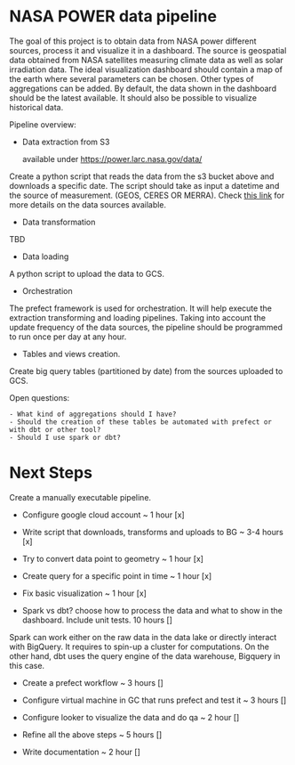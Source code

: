 # NASA POWER data pipeline

The goal of this project is to obtain data from NASA power different sources, process it and visualize it in a dashboard.
The source is geospatial data obtained from NASA satellites measuring climate data as well as solar irradiation data. The ideal visualization dashboard should contain a map of the earth where several parameters can be chosen. Other types of aggregations can be added. By default, the data shown in the dashboard should be the latest available. It should also be possible to visualize historical data.


Pipeline overview:

- Data extraction from S3

    available under https://power.larc.nasa.gov/data/

Create a python script that reads the data from the s3 bucket above and downloads a specific date. The script should take as input a datetime and the source of measurement. (GEOS, CERES OR MERRA). Check [this link](https://power.larc.nasa.gov/docs/methodology/data/sources/) for more details on the data sources available. 

- Data transformation

TBD

- Data loading

A python script to upload the data to GCS. 

- Orchestration

The prefect framework is used for orchestration. It will help execute the extraction transforming and loading pipelines. Taking into account the update frequency of the data sources, the pipeline should be programmed to run once per day at any hour.

- Tables and views creation. 

Create big query tables (partitioned by date) from the sources uploaded to GCS. 

Open questions:

    - What kind of aggregations should I have?
    - Should the creation of these tables be automated with prefect or with dbt or other tool?
    - Should I use spark or dbt?


# Next Steps

Create a manually executable pipeline. 

- Configure google cloud account ~ 1 hour [x]
- Write script that downloads, transforms and uploads to BG ~ 3-4 hours [x]
- Try to convert data point to geometry ~ 1 hour [x]
- Create query for a specific point in time ~ 1 hour [x]
- Fix basic visualization ~ 1 hour [x]

- Spark vs dbt? choose how to process the data and what to show in the dashboard. Include unit tests. 10 hours []

Spark can work either on the raw data in the data lake or directly interact with BigQuery. It requires to spin-up a cluster for computations. On the other hand, dbt uses the query engine of the data warehouse, Bigquery in this case. 

- Create a prefect workflow ~ 3 hours []
- Configure virtual machine in GC that runs prefect and test it ~ 3 hours []
- Configure looker to visualize the data and do qa ~ 2 hour []

- Refine all the above steps ~ 5 hours []
- Write documentation ~ 2 hour []






